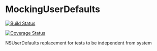 # MockingUserDefaults

[![Build Status](https://travis-ci.org/Klenkee/MockingUserDefaults.svg)](https://travis-ci.org/Klenkee/MockingUserDefaults)

[![Coverage Status](https://coveralls.io/repos/Klenkee/MockingUserDefaults/badge.svg?branch=master&service=github)](https://coveralls.io/github/Klenkee/MockingUserDefaults?branch=master)

NSUserDefaults replacement for tests to be independent from system
